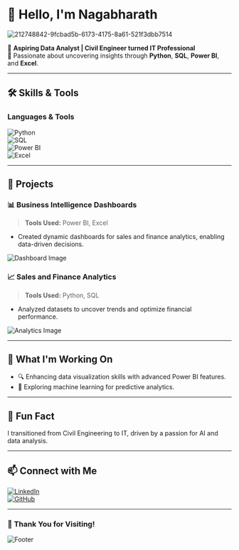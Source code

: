 # 👋 Hello, I'm **Nagabharath**  


![212748842-9fcbad5b-6173-4175-8a61-521f3dbb7514](https://github.com/user-attachments/assets/3c46eabf-5164-49e9-88af-68fe5a1e6dc3)

🌟 **Aspiring Data Analyst | Civil Engineer turned IT Professional**  
🚀 Passionate about uncovering insights through **Python**, **SQL**, **Power BI**, and **Excel**.  

---

## 🛠️ **Skills & Tools**  

### **Languages & Tools**  
![Python](https://img.shields.io/badge/Python-3776AB?style=for-the-badge&logo=python&logoColor=white)  
![SQL](https://img.shields.io/badge/SQL-316192?style=for-the-badge&logo=postgresql&logoColor=white)  
![Power BI](https://img.shields.io/badge/Power%20BI-F2C811?style=for-the-badge&logo=power-bi&logoColor=black)  
![Excel](https://img.shields.io/badge/Microsoft%20Excel-217346?style=for-the-badge&logo=microsoft-excel&logoColor=white)  

---

## 💼 **Projects**  

### 📊 **Business Intelligence Dashboards**  
> **Tools Used:** Power BI, Excel  
- Created dynamic dashboards for sales and finance analytics, enabling data-driven decisions.  

![Dashboard Image](https://via.placeholder.com/800x400.png?text=Dynamic+Dashboard)

### 📈 **Sales and Finance Analytics**  
> **Tools Used:** Python, SQL  
- Analyzed datasets to uncover trends and optimize financial performance.  

![Analytics Image](https://via.placeholder.com/800x400.png?text=Sales+Analytics)

---

## 🎯 **What I'm Working On**  
- 🔍 Enhancing data visualization skills with advanced Power BI features.  
- 🤖 Exploring machine learning for predictive analytics.  

---

## 🌱 **Fun Fact**  
I transitioned from Civil Engineering to IT, driven by a passion for AI and data analysis.  

---

## 📫 **Connect with Me**  

[![LinkedIn](https://img.shields.io/badge/LinkedIn-0077B5?style=for-the-badge&logo=linkedin&logoColor=white)](https://www.linkedin.com/in/your-profile)  
[![GitHub](https://img.shields.io/badge/GitHub-181717?style=for-the-badge&logo=github&logoColor=white)](https://github.com/YourUsername)  

---

### 🌟 **Thank You for Visiting!**  
![Footer](https://media.giphy.com/media/3o7aD5t9x3yew2smqY/giphy.gif)

